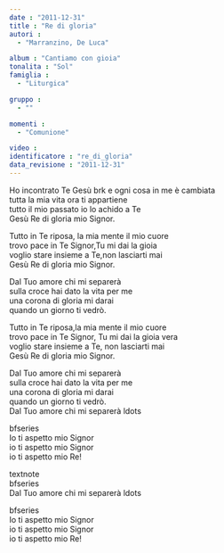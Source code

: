```yaml
---
date : "2011-12-31"
title : "Re di gloria"
autori : 
  - "Marranzino, De Luca"

album : "Cantiamo con gioia"
tonalita : "Sol"
famiglia : 
  - "Liturgica"

gruppo : 
  - ""

momenti : 
  - "Comunione"

video : 
identificatore : "re_di_gloria"
data_revisione : "2011-12-31"
---
```

  
  
  
  
  
  
  
  
  
  
Ho incontrato Te Gesù brk e ogni cosa in me è cambiata  
tutta la mia vita ora ti appartiene  
tutto il mio passato io lo achido a Te    
Gesù Re di gloria mio Signor.  
  
  
  
  
Tutto in Te riposa, la mia mente il mio cuore  
trovo pace in Te Signor,Tu mi dai la gioia  
voglio stare insieme a Te,non lasciarti mai  
Gesù Re di gloria mio Signor.  
  
  
  
Dal Tuo amore chi mi separerà    
sulla croce hai dato la vita per me  
una corona di gloria mi darai    
quando un giorno ti vedrò.  
  
  
  
  
Tutto in Te riposa,la mia mente il mio cuore  
trovo pace in Te Signor, Tu mi dai la gioia vera  
voglio stare insieme a Te, non lasciarti mai  
Gesù Re di gloria mio Signor.  
  
  
  
Dal Tuo amore chi mi separerà    
sulla croce hai dato la vita per me  
una corona di gloria mi darai    
quando un giorno ti vedrò.   
Dal Tuo amore chi mi separerà ldots  
  
  
  
  
  
  
  
bfseries  
Io ti aspetto mio Signor    
io ti aspetto mio Signor    
io ti aspetto mio Re!    
  
textnote  
bfseries  
Dal Tuo amore chi mi separerà ldots  
  
  
  
  
  
  
  
bfseries  
Io ti aspetto mio Signor    
io ti aspetto mio Signor    
io ti aspetto mio Re!    
  
  
  
  
  
